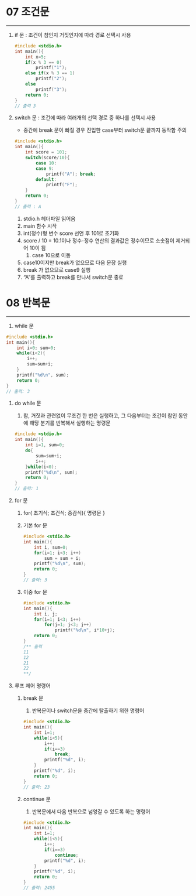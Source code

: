 # 07 조건문

---

1. if 문 : 조건이 참인지 거짓인지에 따라 경로 선택시 사용
    
    ```c
    #include <stdio.h>
    int main(){
    	int x=5;
    	if(x % 3 == 0)
    		printf("1");
    	else if(x % 3 == 1)
    		printf("2");
    	else
    		printf("3");
    	return 0;
    }
    // 출력 3
    ```
    
2. switch 문 :  조건에 따라 여러개의 선택 경로 중 하나를 선택시 사용
    - 중간에 break 문이 빠질 경우 진입한 case부터 switch문 끝까지 동작함 주의
    
    ```c
    #include <stdio.h>
    int main(){
    	int score = 101;
    	switch(score/10){
    		case 10:
    		case 9:
    			printf("A"); break;
    		default:
    			printf("F");
    	}
    	return 0;
    }
    // 출력 : A
    ```
    
    1. stdio.h 헤더파일 읽어옴
    2. main 함수 시작
    3. int(정수)형 변수 score 선언 후 101로 초기화
    4. score / 10 = 10.1이나 정수-정수 연산의 결과값은 정수이므로 소숫점이 제거되어 10이 됨
        1. case 10으로 이동
    5. case10이지만 break가 없으므로 다음 문장 실행
    6. break 가 없으므로 case9 실행
    7. “A”를 출력하고 break를 만나서 switch문 종료

# 08 반복문

---

1. while 문

```c
#include <stdio.h>
int main(){
	int i=0; sum=0;
	while(i<2){
		i++;
		sum=sum+i;
	}
	printf("%d\n", sum);
	return 0;
}
// 출력: 3
```

1. do while 문
    1. 참, 거짓과 관련없이 무조건 한 번은 실행하고, 그 다음부터는 조건이 참인 동안에 해당 분기를 반복해서 실행하는 명령문
    
    ```c
    #include <stdio.h>
    int main(){
    	int i=1, sum=0;
    	do{
    		sum=sum+i;
    		i++;
    	}while(i<0);
    	printf("%d\n", sum);
    	return 0;
    }
    // 출력: 1
    ```
    
2. for 문
    1. for( 초기식; 조건식; 증감식){ 명령문 }
    2. 기본 for 문
        
        ```c
        #include <stdio.h>
        int main(){
        	int i, sum=0;
        	for(i=1; i<3; i++)
        		sum = sum + i;
        	printf("%d\n", sum);
        	return 0;
        }
        // 출력: 3
        ```
        
    3. 이중 for 문
        
        ```c
        #include <stdio.h>
        int main(){
        	int i, j;
        	for(i=1; i<3; i++)
        		for(j=1; j<3; j++)
        			printf("%d\n", i*10+j);
        	return 0;
        }
        /** 출력
        11
        12
        21
        22
        **/
        ```
        
3. 루프 제어 명령어
    1. break 문
        1. 반복문이나 switch문을 중간에 탈출하기 위한 명령어
        
        ```c
        #include <stdio.h>
        int main(){
        	int i=1;
        	while(i<5){
        		i++;
        		if(i==3)
        			break;
        		printf("%d", i);
        	}
        	printf("%d", i);
        	return 0;
        }
        // 출력: 23
        ```
        
    2. continue 문
        1. 반복문에서 다음 반복으로 넘엉갈 수 있도록 하는 명령어
        
        ```c
        #include <stdio.h>
        int main(){
        	int i=1;
        	while(i<5){
        		i++;
        		if(i==3)
        			continue;
        		printf("%d", i);
        	}
        	printf("%d", i);
        	return 0;
        }
        // 출력: 2455
        ```
